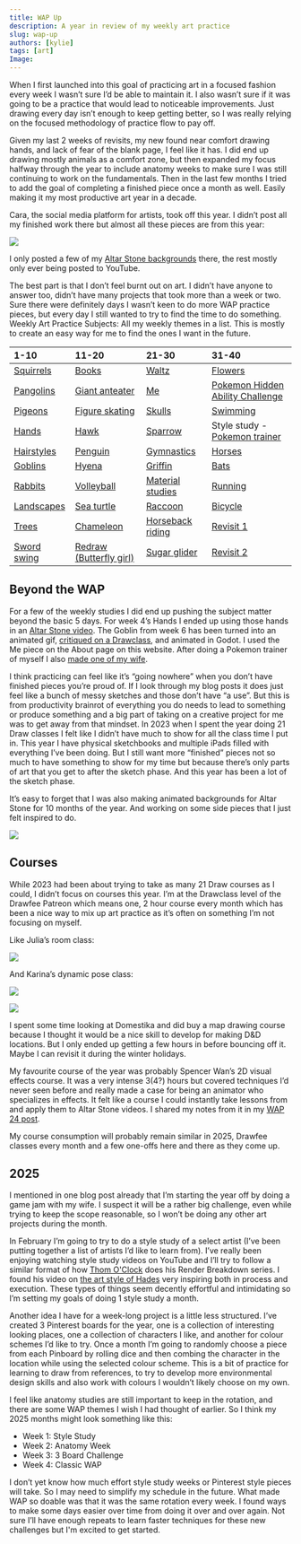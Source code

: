 ```yaml
---
title: WAP Up
description: A year in review of my weekly art practice
slug: wap-up
authors: [kylie]
tags: [art]
Image:
---
```


When I first launched into this goal of practicing art in a focused fashion every week I wasn’t sure I’d be able to maintain it. I also wasn’t sure if it was going to be a practice that would lead to noticeable improvements. Just drawing every day isn’t enough to keep getting better, so I was really relying on the focused methodology of practice flow to pay off.

Given my last 2 weeks of revisits, my new found near comfort drawing hands, and lack of fear of the blank page, I feel like it has. I did end up drawing mostly animals as a comfort zone, but then expanded my focus halfway through the year to include anatomy weeks to make sure I was still continuing to work on the fundamentals. Then in the last few months I tried to add the goal of completing a finished piece once a month as well. Easily making it my most productive art year in a decade.

Cara, the social media platform for artists, took off this year. I didn’t post all my finished work there but almost all these pieces are from this year:

![](/img/wap/cara_2024.png)

<!-- truncate -->

I only posted a few of my [Altar Stone backgrounds](https://www.youtube.com/@altarstone) there, the rest mostly only ever being posted to YouTube.

The best part is that I don’t feel burnt out on art. I didn’t have anyone to answer too, didn’t have many projects that took more than a week or two. Sure there were definitely days I wasn’t keen to do more WAP practice pieces, but every day I still wanted to try to find the time to do something.
Weekly Art Practice Subjects:
All my weekly themes in a list. This is mostly to create an easy way for me to find the ones I want in the future.


|1-10 | 11-20| 21-30| 31-40|
| :---- | :---- | :---- | :---- |
| [Squirrels](https://www.kymira.ca/blog/wap-1) | [Books](https://www.kymira.ca/blog/wap-11) | [Waltz](https://www.kymira.ca/blog/wap-21) | [Flowers](https://www.kymira.ca/blog/wap-31) |
| [Pangolins](https://www.kymira.ca/blog/wap-2) | [Giant anteater](https://www.kymira.ca/blog/wap-12) | [Me](https://www.kymira.ca/blog/wap-22-23) | [Pokemon Hidden Ability Challenge](https://www.kymira.ca/blog/wap-32) |
| [Pigeons](https://www.kymira.ca/blog/wap-3) | [Figure skating](https://www.kymira.ca/blog/wap-13) | [Skulls](https://www.kymira.ca/blog/wap-22-23) | [Swimming](https://www.kymira.ca/blog/wap-33) |
| [Hands](https://www.kymira.ca/blog/wap-4) | [Hawk](https://www.kymira.ca/blog/wap-14) | [Sparrow](https://www.kymira.ca/blog/wap-24) | Style study - [Pokemon trainer](https://www.kymira.ca/blog/wap-34) |
| [Hairstyles](https://www.kymira.ca/blog/wap-5) | [Penguin](https://www.kymira.ca/blog/wap-15) | [Gymnastics](https://www.kymira.ca/blog/wap-25) | [Horses](https://www.kymira.ca/blog/wap-35) |
| [Goblins](https://www.kymira.ca/blog/wap-6) | [Hyena](https://www.kymira.ca/blog/wap-16) | [Griffin](https://www.kymira.ca/blog/wap-26) | [Bats](https://www.kymira.ca/blog/wap-36) |
| [Rabbits](https://www.kymira.ca/blog/wap-7) | [Volleyball](https://www.kymira.ca/blog/wap-17) | [Material studies](https://www.kymira.ca/blog/wap-27) | [Running](https://www.kymira.ca/blog/wap-37) |
| [Landscapes](https://www.kymira.ca/blog/wap-8) | [Sea turtle](https://www.kymira.ca/blog/wap-18) | [Raccoon](https://www.kymira.ca/blog/wap-28) | [Bicycle](https://www.kymira.ca/blog/wap-38) |
| [Trees](https://www.kymira.ca/blog/wap-9) | [Chameleon](https://www.kymira.ca/blog/wap-19) | [Horseback riding](https://www.kymira.ca/blog/wap-29) | [Revisit 1](https://www.kymira.ca/blog/wap-39)|
| [Sword swing](https://www.kymira.ca/blog/wap-10) | [Redraw (Butterfly girl)](https://www.kymira.ca/blog/wap-20) | [Sugar glider](https://www.kymira.ca/blog/wap-30) | [Revisit 2](https://www.kymira.ca/blog/wap-40) |

## Beyond the WAP

For a few of the weekly studies I did end up pushing the subject matter beyond the basic 5 days. For week 4’s Hands I ended up using those hands in an [Altar Stone video](https://www.youtube.com/watch?v=fBSK7HGX5Nc). The Goblin from week 6 has been turned into an animated gif, [critiqued on a Drawclass](https://www.youtube.com/live/lpQ1jxd11gk?si=6_Cmi73tp87CkN_3&t=6860), and animated in Godot. I used the Me piece on the About page on this website. After doing a Pokemon trainer of myself I also [made one of my wife](https://bsky.app/profile/kymira.ca/post/3lbwsojqvw223).

I think practicing can feel like it’s “going nowhere” when you don’t have finished pieces you’re proud of. If I look through my blog posts it does just feel like a bunch of messy sketches and those don’t have “a use”. But this is from productivity brainrot of everything you do needs to lead to something or produce something and a big part of taking on a creative project for me was to get away from that mindset. In 2023 when I spent the year doing 21 Draw classes I felt like I didn’t have much to show for all the class time I put in. This year I have physical sketchbooks and multiple iPads filled with everything I’ve been doing. But I still want more “finished” pieces not so much to have something to show for my time but because there’s only parts of art that you get to after the sketch phase. And this year has been a lot of the sketch phase.

It’s easy to forget that I was also making animated backgrounds for Altar Stone for 10 months of the year. And working on some side pieces that I just felt inspired to do.

![](/img/artwork/ikto-elden.png)

## Courses

While 2023 had been about trying to take as many 21 Draw courses as I could, I didn’t focus on courses this year. I’m at the Drawclass level of the Drawfee Patreon which means one, 2 hour course every month which has been a nice way to mix up art practice as it’s often on something I’m not focusing on myself.

Like Julia’s room class:

![](/img/artwork/drawclass-interiors.jpg)

And Karina’s dynamic pose class:

![](/img/artwork/drawclass-dynamicposes-1.jpg)

![](/img/artwork/drawclass-dynamicposes-2.jpg)

I spent some time looking at Domestika and did buy a map drawing course because I thought it would be a nice skill to develop for making D&D locations. But I only ended up getting a few hours in before bouncing off it. Maybe I can revisit it during the winter holidays.

My favourite course of the year was probably Spencer Wan’s 2D visual effects course. It was a very intense 3(4?) hours but covered techniques I’d never seen before and really made a case for being an animator who specializes in effects. It felt like a course I could instantly take lessons from and apply them to Altar Stone videos. I shared my notes from it in my [WAP 24 post](​​https://www.kymira.ca/blog/wap-24).

My course consumption will probably remain similar in 2025, Drawfee classes every month and a few one-offs here and there as they come up. 

## 2025

I mentioned in one blog post already that I’m starting the year off by doing a game jam with my wife. I suspect it will be a rather big challenge, even while trying to keep the scope reasonable, so I won’t be doing any other art projects during the month. 

In February I’m going to try to do a style study of a select artist (I’ve been putting together a list of artists I’d like to learn from). I’ve really been enjoying watching style study videos on YouTube and I’ll try to follow a similar format of how [Thom O'Clock](https://www.youtube.com/@thomoclock) does his Render Breakdown series. I found his video on [the art style of Hades](https://www.youtube.com/watch?v=abHLAgvhUGs) very inspiring both in process and execution. These types of things seem decently effortful and intimidating so I’m setting my goals of doing 1 style study a month.

Another idea I have for a week-long project is a little less structured. I’ve created 3 Pinterest boards for the year, one is a collection of interesting looking places, one a collection of characters I like, and another for colour schemes I’d like to try. Once a month I’m going to randomly choose a piece from each Pinboard by rolling dice and then combing the character in the location while using the selected colour scheme. This is a bit of practice for learning to draw from references, to try to develop more environmental design skills and also work with colours I wouldn’t likely choose on my own.

I feel like anatomy studies are still important to keep in the rotation, and there are some WAP themes I wish I had thought of earlier. So I think my 2025 months might look something like this:

* Week 1: Style Study
* Week 2: Anatomy Week
* Week 3: 3 Board Challenge
* Week 4: Classic WAP

I don’t yet know how much effort style study weeks or Pinterest style pieces will take. So I may need to simplify my schedule in the future. What made WAP so doable was that it was the same rotation every week. I found ways to make some days easier over time from doing it over and over again. Not sure I’ll have enough repeats to learn faster techniques for these new challenges but I'm excited to get started.
